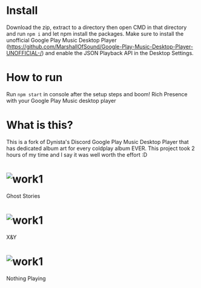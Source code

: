 # Install
Download the zip, extract to a directory then open CMD in that directory and run `npm i` and let npm install the packages.
Make sure to install the unofficial Google Play Music Desktop Player (https://github.com/MarshallOfSound/Google-Play-Music-Desktop-Player-UNOFFICIAL-/) and enable the JSON Playback API in the Desktop Settings.

# How to run
Run `npm start` in console after the setup steps and boom! Rich Presence with your Google Play Music desktop player

# What is this?
This is a fork of Dynista's Discord Google Play Music Desktop Player that has dedicated album art for every coldplay album EVER. 
This project took 2 hours of my time and I say it was well worth the effort :D

# ![work1](https://github.com/Phoenixthedoggo/Discord-Google-Play-Music-Desktop-Player-Sheppietunes-Fork/blob/Coldplay/pictures/dis1.png)

Ghost Stories

# ![work1](https://github.com/Phoenixthedoggo/Discord-Google-Play-Music-Desktop-Player-Sheppietunes-Fork/blob/Coldplay/pictures/dis3.png)

X&Y

# ![work1](https://github.com/Phoenixthedoggo/Discord-Google-Play-Music-Desktop-Player-Sheppietunes-Fork/blob/Coldplay/pictures/dis2.png)

Nothing Playing
